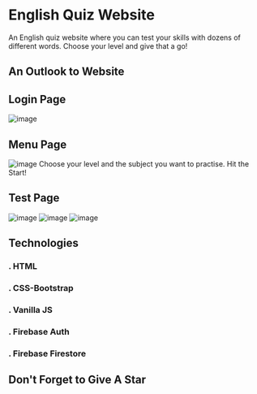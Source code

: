 # English Quiz Website

An English quiz website where you can test your skills with dozens of different words. Choose your level and give that a go!

## An Outlook to Website

## Login Page
![image](https://github.com/berkayblm/Quiz_Website/assets/73589879/fb8d624f-1a7c-4e19-8639-8ec0ec199384)
## Menu Page
![image](https://github.com/berkayblm/Quiz_Website/assets/73589879/8d4e86d3-8f33-4d92-92bd-bb1f1a77eda5)
Choose your level and the subject you want to practise. Hit the Start!
## Test Page
![image](https://github.com/berkayblm/Quiz_Website/assets/73589879/2d5fcb93-c6e4-434d-9e95-39a2ff12bd1b)
![image](https://github.com/berkayblm/Quiz_Website/assets/73589879/4d6710d5-3dd6-4c36-867b-3c341dc1ee0e)
![image](https://github.com/berkayblm/Quiz_Website/assets/73589879/c6043f6c-e4fc-42c9-9560-7435b568a37f)

## Technologies
### . HTML
### . CSS-Bootstrap
### . Vanilla JS
### . Firebase Auth
### . Firebase Firestore

##
##
## Don't Forget to Give A Star
